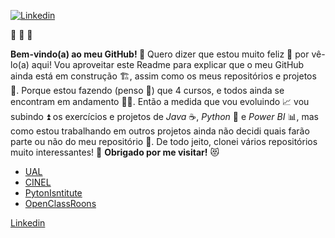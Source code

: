  [![Linkedin](https://user-images.githubusercontent.com/82783144/121920892-60bc2780-cd30-11eb-8cc7-de419c2f990c.jpg)](https://www.linkedin.com/in/agtonclemente/)
  
   💓 💓 💓

**Bem-vindo(a) ao meu GitHub! 🤗** Quero dizer que estou muito feliz 🥳 por vê-lo(a) aqui! Vou aproveitar este Readme para explicar que o meu GitHub ainda está em construção 🏗️, assim como os meus repositórios e projetos 📂. Porque estou fazendo (penso 🤔) que 4 cursos, e todos ainda se encontram em andamento 🚶‍♂️. Então a medida que vou evoluindo 📈 vou subindo ⏫ os exercícios e projetos de *Java* ☕, *Python* 🐍 e *Power BI* 📊, mas como estou trabalhando em outros projetos ainda não decidi quais farão parte ou não do meu repositório 🤔. De todo jeito, clonei vários repositórios muito interessantes! 👀
**Obrigado por me visitar!** 😻

* [UAL](https://autonoma.pt/)  
* [CINEL](https://www.cinel.pt/appv2/)  
* [PytonIsntitute](https://pythoninstitute.org/)  
* [OpenClassRoons](https://openclassrooms.com/en/)  

[Linkedin](https://www.linkedin.com/in/agtonclemente/)         


